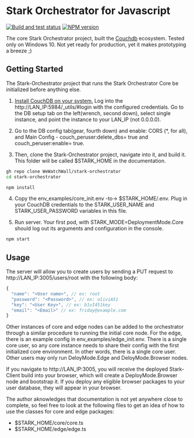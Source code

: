 # Stark Orchestrator for Javascript

[![Build and test status](https://github.com/WeWatchWall/stark-orchestrator/workflows/Lint%20and%20test/badge.svg)](https://github.com/WeWatchWall/stark-orchestrator/actions?query=workflow%3A%22Lint+and+test%22)
[![NPM version](https://img.shields.io/npm/v/stark-orchestrator.svg)](https://www.npmjs.com/package/stark-orchestrator)

The core Stark Orchestrator project, built the [Couchdb](http://couchdb.apache.org/) ecosystem. Tested only on Windows 10. Not yet ready for production, yet it makes prototyping a breeze ;)

## Getting Started

The Stark-Orchestrator project that runs the Stark Orchestrator Core be initialized before anything else.

1. [Install CouchDB on your system.](https://docs.couchdb.org/en/main/install/windows.html) Log into the http://LAN_IP:5984/_utils/#login with the configured credentials. Go to the DB setup tab on the left(wrench, second down), select single instance, and point the instance to your LAN_IP (not 0.0.0.0).

2. Go to the DB config tab(gear, fourth down) and enable: CORS (*, for all), and Main Config - couch_peruser:delete_dbs= true and couch_peruser:enable= true.

3. Then, clone the Stark-Orchestrator project, navigate into it, and build it. This folder will be called $STARK_HOME in the documentation.
  
  ```bash
  gh repo clone WeWatchWall/stark-orchestrator
  cd stark-orchestrator

  npm install
  ```

4. Copy the env_examples/core_init.env -to-> $STARK_HOME/.env. Plug in your CouchDB credentials to the STARK_USER_NAME and STARK_USER_PASSWORD variables in this file.

5. Run server. Your first pod, with STARK_MODE=DeploymentMode.Core should log out its arguments and configuration in the console.

  ```bash
  npm start
  ```

## Usage

The server will allow you to create users by sending a PUT request to http://LAN_IP:3005/users/root with the following body:
  
  ```typescript
  {
    "name": "<User name>", // ex: root
    "password": "<Password>", // ex: o1iviA51
    "key": "<User Key>", // ex: b1vI451key
    "email": "<Email>" // ex: friday@example.com
  }
  ```


Other instances of core and edge nodes can be added to the orchestrator through a similar procedure to running the initial core node. For the edge, there is an example config in env_examples/edge_init.env. There is a single core user, so any core instance needs to share their config with the first initialized core environment. In other words, there is a single core user. Other users may only run DeloyMode.Edge and DeloyMode.Browser nodes.

If you navigate to http://LAN_IP:3005, you will receive the deployed Stark-Client build into your browser, which will create a DeployMode.Browser node and bootstrap it. If you deploy any eligible browser packages to your user database, they will appear in your browser.

The author aknowledges that documentation is not yet anywhere close to complete, so feel free to look at the following files to get an idea of how to use the classes for core and edge packages:

* $STARK_HOME/core/core.ts
* $STARK_HOME/edge/edge.ts
